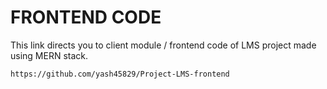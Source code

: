 # FRONTEND CODE

This link directs you to client module / frontend code of LMS project made using MERN stack.

```bash
https://github.com/yash45829/Project-LMS-frontend
```